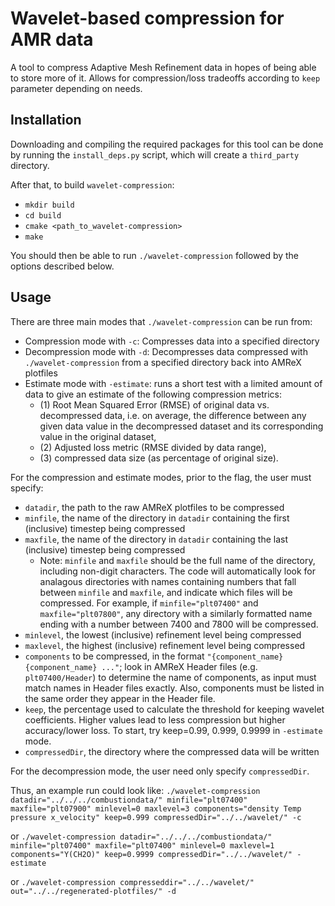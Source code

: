 # Wavelet-based compression for AMR data
A tool to compress Adaptive Mesh Refinement data in hopes of being able to store more of it. Allows for compression/loss tradeoffs according to `keep` parameter depending on needs.

## Installation
Downloading and compiling the required packages for this tool can be done by running the `install_deps.py` script, which will create a `third_party` directory.

After that, to build `wavelet-compression`:
- `mkdir build`
- `cd build`
- `cmake <path_to_wavelet-compression>`
- `make`

You should then be able to run `./wavelet-compression` followed by the options described below.


## Usage
There are three main modes that `./wavelet-compression` can be run from:
- Compression mode with `-c`: Compresses data into a specified directory
- Decompression mode with `-d`: Decompresses data compressed with `./wavelet-compression` from a specified directory back into AMReX plotfiles 
- Estimate mode with `-estimate`: runs a short test with a limited amount of data to give an estimate of the following compression metrics:
  - (1) Root Mean Squared Error (RMSE) of original data vs. decompressed data, i.e. on average, the difference between any given data value in the decompressed dataset and its corresponding value in the original dataset,
  - (2) Adjusted loss metric (RMSE divided by data range),
  - (3) compressed data size (as percentage of original size).

For the compression and estimate modes, prior to the flag, the user must specify:
- `datadir`, the path to the raw AMReX plotfiles to be compressed
- `minfile`, the name of the directory in `datadir` containing the first (inclusive) timestep being compressed
- `maxfile`, the name of the directory in `datadir` containing the last (inclusive) timestep being compressed
  - Note: `minfile` and `maxfile` should be the full name of the directory, including non-digit characters. The code will automatically look for analagous directories with names containing numbers that fall between `minfile` and `maxfile`, and indicate which files will be compressed. For example, if `minfile="plt07400"` and `maxfile="plt07800"`, any directory with a similarly formatted name ending with a number between 7400 and 7800 will be compressed.
- `minlevel`, the lowest (inclusive) refinement level being compressed
- `maxlevel`, the highest (inclusive) refinement level being compressed
- `components` to be compressed, in the format `"{component_name} {component_name} ..."`; look in AMReX Header files (e.g. `plt07400/Header`) to determine the name of components, as input must match names in Header files exactly. Also, components must be listed in the same order they appear in the Header file.
- `keep`, the percentage used to calculate the threshold for keeping wavelet coefficients. Higher values lead to less compression but higher accuracy/lower loss. To start, try keep=0.99, 0.999, 0.9999 in `-estimate` mode.
- `compressedDir`, the directory where the compressed data will be written

For the decompression mode, the user need only specify `compressedDir`.

Thus, an example run could look like:
`./wavelet-compression datadir="../../../combustiondata/" minfile="plt07400" maxfile="plt07900" minlevel=0 maxlevel=3 components="density Temp pressure x_velocity" keep=0.999 compressedDir="../../wavelet/" -c` 

or `./wavelet-compression datadir="../../../combustiondata/" minfile="plt07400" maxfile="plt07400" minlevel=0 maxlevel=1 components="Y(CH2O)" keep=0.9999 compressedDir="../../wavelet/" -estimate`

or `./wavelet-compression compresseddir="../../wavelet/" out="../../regenerated-plotfiles/" -d`
